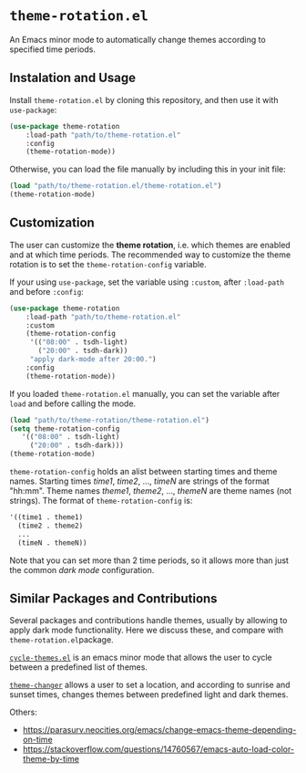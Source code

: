 # `theme-rotation.el`
An Emacs minor mode to automatically change themes according to specified time periods.

## Instalation and Usage
Install `theme-rotation.el` by cloning this repository, and then use it with `use-package`:

```lisp
(use-package theme-rotation
    :load-path "path/to/theme-rotation.el"
    :config
    (theme-rotation-mode))
```

Otherwise, you can load the file manually by including this in your init file:
```lisp
(load "path/to/theme-rotation.el/theme-rotation.el")
(theme-rotation-mode)
```

## Customization
The user can customize the **theme rotation**, i.e. which themes are enabled and at which time periods. The recommended way to customize the theme rotation is to set the `theme-rotation-config` variable.

If your using `use-package`, set the variable using `:custom`, after `:load-path` and before `:config`:

```lisp
(use-package theme-rotation
    :load-path "path/to/theme-rotation.el"
    :custom
    (theme-rotation-config
     '(("08:00" . tsdh-light)
       ("20:00" . tsdh-dark))
     "apply dark-mode after 20:00.")
    :config
    (theme-rotation-mode))
```

If you loaded `theme-rotation.el` manually, you can set the variable after `load` and before calling the mode.

```lisp
(load "path/to/theme-rotation/theme-rotation.el")
(setq theme-rotation-config
   '(("08:00" . tsdh-light)
     ("20:00" . tsdh-dark)))
(theme-rotation-mode)
```

`theme-rotation-config` holds an alist between starting times and theme names. Starting times *time1*, *time2*, ..., *timeN* are strings of the format "hh:mm". Theme names *theme1*, *theme2*, ..., *themeN* are theme names (not strings). The format of `theme-rotation-config` is:

```lisp
'((time1 . theme1)
  (time2 . theme2)
  ...
  (timeN . themeN))
```
Note that you can set more than 2 time periods, so it allows more than just the common *dark mode* configuration.

## Similar Packages and Contributions
Several packages and contributions handle themes, usually by allowing to apply dark mode functionality. Here we discuss these, and compare with `theme-rotation.el`package.

[`cycle-themes.el`](https://github.com/toroidal-code/cycle-themes.el) is an emacs minor mode that allows the user to cycle between a predefined list of themes.

[`theme-changer`](https://github.com/hadronzoo/theme-changer) allows a user to set a location, and according to sunrise and sunset times, changes themes between predefined light and dark themes.

Others:
- https://parasurv.neocities.org/emacs/change-emacs-theme-depending-on-time
- https://stackoverflow.com/questions/14760567/emacs-auto-load-color-theme-by-time
